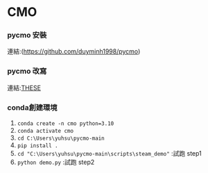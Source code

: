 # CMO

### pycmo 安裝
連結:(https://github.com/duyminh1998/pycmo)

### pycmo 改寫
連結:[THESE](https://github.com/cjy202411/IRIS-CMO/blob/main/HowToSeries/CMO/CMO%E7%92%B0%E5%A2%83%E5%AE%89%E8%A3%9D%E6%95%99%E5%AD%B8_v0.pdf)

### conda創建環境
1. `conda create -n cmo python=3.10`
2. `conda activate cmo`
3. `cd C:\Users\yuhsu\pycmo-main`
4. `pip install .`
5. `cd "C:\Users\yuhsu\pycmo-main\scripts\steam_demo"` :試跑 step1
6. `python demo.py` :試跑 step2
